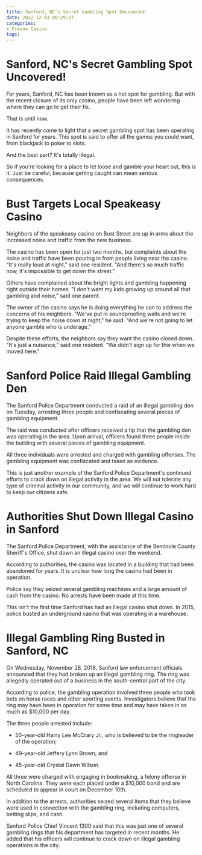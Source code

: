 ```yaml
---
title: Sanford, NC's Secret Gambling Spot Uncovered!
date: 2022-12-01 00:29:27
categories:
- Fresno Casino
tags:
---
```



#  Sanford, NC's Secret Gambling Spot Uncovered!

For years, Sanford, NC has been known as a hot spot for gambling. But with the recent closure of its only casino, people have been left wondering where they can go to get their fix.

That is until now.

It has recently come to light that a secret gambling spot has been operating in Sanford for years. This spot is said to offer all the games you could want, from blackjack to poker to slots.

And the best part? It's totally illegal.

So if you're looking for a place to let loose and gamble your heart out, this is it. Just be careful, because getting caught can mean serious consequences.

#  Bust Targets Local Speakeasy Casino

Neighbors of the speakeasy casino on Bust Street are up in arms about the increased noise and traffic from the new business.

The casino has been open for just two months, but complaints about the noise and traffic have been pouring in from people living near the casino. "It's really loud at night," said one resident. "And there's so much traffic now, it's impossible to get down the street."

Others have complained about the bright lights and gambling happening right outside their homes. "I don't want my kids growing up around all that gambling and noise," said one parent.

The owner of the casino says he is doing everything he can to address the concerns of his neighbors. "We've put in soundproofing walls and we're trying to keep the noise down at night," he said. "And we're not going to let anyone gamble who is underage."

Despite these efforts, the neighbors say they want the casino closed down. "It's just a nuisance," said one resident. "We didn't sign up for this when we moved here."

#  Sanford Police Raid Illegal Gambling Den

The Sanford Police Department conducted a raid of an illegal gambling den on Tuesday, arresting three people and confiscating several pieces of gambling equipment.

The raid was conducted after officers received a tip that the gambling den was operating in the area. Upon arrival, officers found three people inside the building with several pieces of gambling equipment.

All three individuals were arrested and charged with gambling offenses. The gambling equipment was confiscated and taken as evidence.

This is just another example of the Sanford Police Department's continued efforts to crack down on illegal activity in the area. We will not tolerate any type of criminal activity in our community, and we will continue to work hard to keep our citizens safe.

#  Authorities Shut Down Illegal Casino in Sanford

The Sanford Police Department, with the assistance of the Seminole County Sheriff's Office, shut down an illegal casino over the weekend.

According to authorities, the casino was located in a building that had been abandoned for years. It is unclear how long the casino had been in operation.

Police say they seized several gambling machines and a large amount of cash from the casino. No arrests have been made at this time.

This isn't the first time Sanford has had an illegal casino shut down. In 2015, police busted an underground casino that was operating in a warehouse.

#  Illegal Gambling Ring Busted in Sanford, NC

On Wednesday, November 28, 2018, Sanford law enforcement officials announced that they had broken up an illegal gambling ring. The ring was allegedly operated out of a business in the south-central part of the city.

According to police, the gambling operation involved three people who took bets on horse races and other sporting events. Investigators believe that the ring may have been in operation for some time and may have taken in as much as $10,000 per day.

The three people arrested include:

* 50-year-old Harry Lee McCrary Jr., who is believed to be the ringleader of the operation;

* 49-year-old Jeffery Lynn Brown; and

* 45-year-old Crystal Dawn Wilson.

All three were charged with engaging in bookmaking, a felony offense in North Carolina. They were each placed under a $10,000 bond and are scheduled to appear in court on December 10th.

In addition to the arrests, authorities seized several items that they believe were used in connection with the gambling ring, including computers, betting slips, and cash.

Sanford Police Chief Vincent 1300 said that this was just one of several gambling rings that his department has targeted in recent months. He added that his officers will continue to crack down on illegal gambling operations in the city.